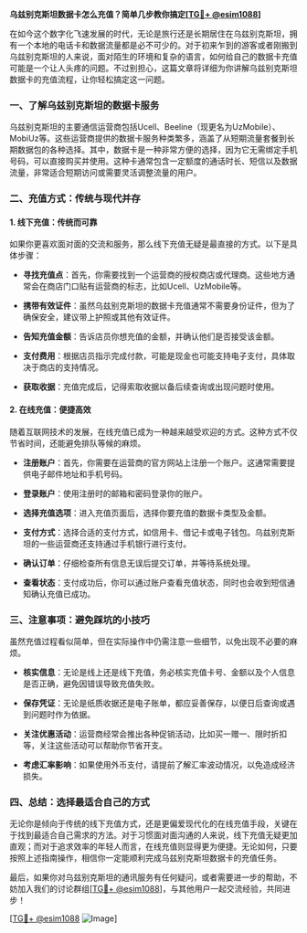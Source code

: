 **乌兹别克斯坦数据卡怎么充值？简单几步教你搞定[[TG💪+ @esim1088](https://t.me/s/esim1088)]**

在如今这个数字化飞速发展的时代，无论是旅行还是长期居住在乌兹别克斯坦，拥有一个本地的电话卡和数据流量都是必不可少的。对于初来乍到的游客或者刚搬到乌兹别克斯坦的人来说，面对陌生的环境和复杂的语言，如何给自己的数据卡充值可能是一个让人头疼的问题。不过别担心，这篇文章将详细为你讲解乌兹别克斯坦数据卡的充值流程，让你轻松搞定这一问题。

### 一、了解乌兹别克斯坦的数据卡服务

乌兹别克斯坦的主要通信运营商包括Ucell、Beeline（现更名为UzMobile）、MobiUz等。这些运营商提供的数据卡服务种类繁多，涵盖了从短期流量套餐到长期数据包的各种选择。其中，数据卡是一种非常方便的选择，因为它无需绑定手机号码，可以直接购买并使用。这种卡通常包含一定额度的通话时长、短信以及数据流量，非常适合短期访问或需要灵活调整流量的用户。

### 二、充值方式：传统与现代并存

#### 1. 线下充值：传统而可靠

如果你更喜欢面对面的交流和服务，那么线下充值无疑是最直接的方式。以下是具体步骤：

- **寻找充值点**：首先，你需要找到一个运营商的授权商店或代理商。这些地方通常会在商店门口贴有运营商的标志，比如Ucell、UzMobile等。
  
- **携带有效证件**：虽然乌兹别克斯坦的数据卡充值通常不需要身份证件，但为了确保安全，建议带上护照或其他有效证件。
  
- **告知充值金额**：告诉店员你想充值的金额，并确认他们是否接受该金额。
  
- **支付费用**：根据店员指示完成付款，可能是现金也可能支持电子支付，具体取决于商店的支持情况。
  
- **获取收据**：充值完成后，记得索取收据以备后续查询或出现问题时使用。

#### 2. 在线充值：便捷高效

随着互联网技术的发展，在线充值已成为一种越来越受欢迎的方式。这种方式不仅节省时间，还能避免排队等候的麻烦。

- **注册账户**：首先，你需要在运营商的官方网站上注册一个账户。这通常需要提供电子邮件地址和手机号码。
  
- **登录账户**：使用注册时的邮箱和密码登录你的账户。
  
- **选择充值选项**：进入充值页面后，选择你要充值的数据卡类型及金额。
  
- **支付方式**：选择合适的支付方式，如信用卡、借记卡或电子钱包。乌兹别克斯坦的一些运营商还支持通过手机银行进行支付。
  
- **确认订单**：仔细检查所有信息无误后提交订单，并等待系统处理。
  
- **查看状态**：支付成功后，你可以通过账户查看充值状态，同时也会收到短信通知确认充值已成功。

### 三、注意事项：避免踩坑的小技巧

虽然充值过程看似简单，但在实际操作中仍需注意一些细节，以免出现不必要的麻烦。

- **核实信息**：无论是线上还是线下充值，务必核实充值卡号、金额以及个人信息是否正确，避免因错误导致充值失败。
  
- **保存凭证**：无论是纸质收据还是电子账单，都应妥善保存，以便日后查询或遇到问题时作为依据。
  
- **关注优惠活动**：运营商经常会推出各种促销活动，比如买一赠一、限时折扣等，关注这些活动可以帮助你节省开支。
  
- **考虑汇率影响**：如果使用外币支付，请提前了解汇率波动情况，以免造成经济损失。

### 四、总结：选择最适合自己的方式

无论你是倾向于传统的线下充值方式，还是更偏爱现代化的在线充值手段，关键在于找到最适合自己需求的方法。对于习惯面对面沟通的人来说，线下充值无疑更加直观；而对于追求效率的年轻人而言，在线充值则显得更为便捷。无论如何，只要按照上述指南操作，相信你一定能顺利完成乌兹别克斯坦数据卡的充值任务。

最后，如果你对乌兹别克斯坦的通讯服务有任何疑问，或者需要进一步的帮助，不妨加入我们的讨论群组[[TG💪+ @esim1088](https://t.me/s/esim1088)]，与其他用户一起交流经验，共同进步！

[[TG💪+ @esim1088](https://t.me/s/esim1088) ![Image](https://i.postimg.cc/4NQfJmqS/Snipaste-2025-05-13-00-14-12.png)]